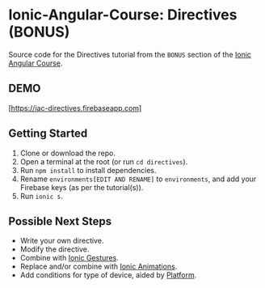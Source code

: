 # Ionic-Angular-Course: Directives (BONUS)
Source code for the Directives tutorial from the `BONUS` section of the [Ionic Angular Course](https://github.com/didaktio/Ionic-Angular-Course).

## DEMO
[https://iac-directives.firebaseapp.com]

## Getting Started
1) Clone or download the repo.
2) Open a terminal at the root (or run `cd directives`).
3) Run `npm install` to install dependencies.
4) Rename `environments[EDIT AND RENAME]` to `environments`, and add your Firebase keys (as per the tutorial(s)).
5) Run `ionic s`.

## Possible Next Steps
* Write your own directive.
* Modify the directive.
* Combine with [Ionic Gestures](https://ionicframework.com/docs/utilities/gestures).
* Replace and/or combine with [Ionic Animations](https://ionicframework.com/docs/utilities/animations).
* Add conditions for type of device, aided by [Platform](https://ionicframework.com/docs/angular/platform).
